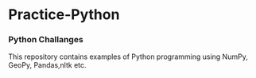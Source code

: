 # Practice-Python

### Python Challanges 

This repository contains examples of Python programming using NumPy, GeoPy, Pandas,nltk etc.
 

